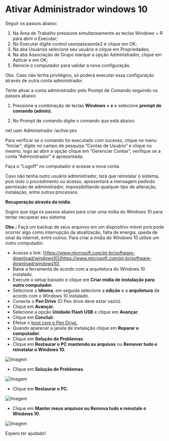 # Ativar Administrador windows 10

Seguir os passos abaixo:

1.  Na Área de Trabalho pressione simultaneamente as teclas Windows + R para abrir o Executar;
2.  No Executar digite control userpasswords2 e clique em OK;
3.  Na aba Usuários selecione seu usuário e clique em Propriedades;
4.  Na aba Associação de Grupo marque a opção Administrador, clique em Aplicar e em OK;
5.  Reinicie o computador para validar a nova configuração.

Obs. Caso não tenha privilégios, só poderá executar essa configuração através de outra conta administrador.

Tente ativar a conta administrador pelo Prompt de Comando seguindo os passos abaixo: 

1. Pressione a combinação de teclas **Windows + x** e selecione **prompt de comando \(admin\).**

2. No Prompt de comando digite o comando que está abaixo:

net user Administrador /active:yes

Para verificar se o comando foi executado com sucesso, clique no menu “Iniciar”, digite no campo de pesquisa “Contas de Usuário” e clique no mesmo, logo ao abrir a opção clique em “Gerenciar Contas”, verifique se a conta “Administrador” é apresentada.

Faça o “Logoff” no computador e acesse a nova conta.

Caso não tenha outro usuário administrador, terá que reinstalar o sistema, pois todo o procedimento ou acesso, apresentará a mensagem pedindo permissão de administrador, impossibilitando qualquer tipo de alteração, instalação, entre outros processos.

 **Recuperação através da mídia**

Sugiro que siga os passos abaixo para criar uma mídia do Windows 10 para tentar recuperar seu sistema:

**Obs.:** Faça um backup de seus arquivos em um dispositivo móvel pois pode ocorrer algo como interrupção da atualização, falta de energia, queda de sinal da internet, entre outros. Para criar a mídia do Windows 10 utilize um outro computador.

* Acesse o link: [https://www.microsoft.com/pt-br/software-download/windows10](https://www.microsoft.com/pt-br/software-download/windows10)
* Baixe a ferramenta de acordo com a arquitetura do Windows 10 instalado.
* Execute o setup baixado e clique em **Criar mídia de instalação para outro computador**.
* Selecione o **Idioma**, em seguida selecione a **edição** e a **arquitetura** de acordo com o Windows 10 instalado.
* Conecte o **Pen Drive** \(O Pen drive deve estar vazio\).
* Clique em **Avançar**;
* Selecione a opção **Unidade Flash USB** e clique em **Avançar**.
* Clique em **Concluir**.
* Efetue o [boot com o Pen Drive.](http://windows.microsoft.com/pt-br/windows7/start-your-computer-from-a-windows-7-installation-disc-or-usb-flash-drive)
* Quando aparecer a janela de instalação clique em **Reparar o computador**.
* Clique em **Solução de Problemas**.
* Clique em **Restaurar o PC mantendo os arquivos** ou **Remover tudo e reinstalar o Windows 10.**

![Imagem](https://filestore.community.support.microsoft.com/api/images/88845047-3322-4028-acf5-06ef349314dd)

* Clique em **Solução de Problemas**.

![Imagem](https://filestore.community.support.microsoft.com/api/images/331da711-aee8-4c4a-b54a-6cee0bb578fb)

* Clique em **Restaurar o PC.**

![Imagem](https://filestore.community.support.microsoft.com/api/images/dac2073e-1b77-42c9-9252-cfa9a5ca0674)

* Clique em **Manter meus arquivos ou Remova tudo e reinstale o Windows 10**.

![Imagem](https://filestore.community.support.microsoft.com/api/images/a8aca035-08f8-44d8-87d0-943c1d28ac97)

Espero ter ajudado!

